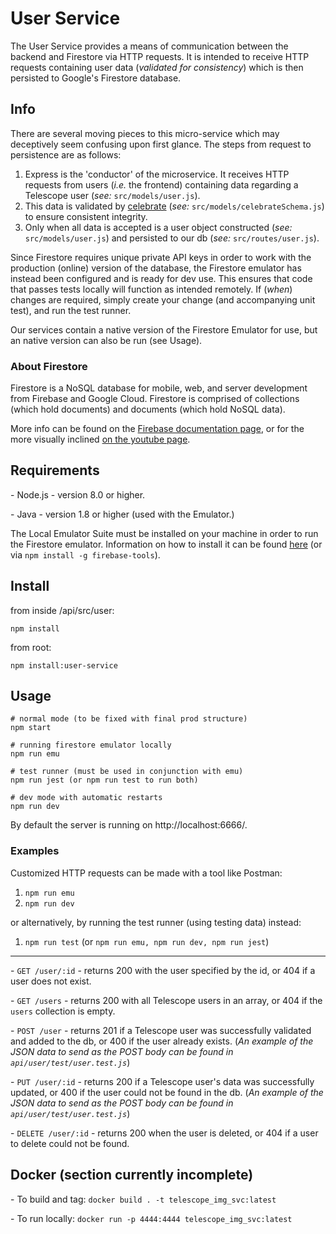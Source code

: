 # User Service

The User Service provides a means of communication between the backend and Firestore via HTTP requests. It is intended to receive HTTP requests containing user data (_*validated for consistency*_) which is then persisted to Google's Firestore database.

## Info

There are several moving pieces to this micro-service which may deceptively seem confusing upon first glance. The steps from request to persistence are as follows:

1. Express is the 'conductor' of the microservice. It receives HTTP requests from users (_i.e._ the frontend) containing data regarding a Telescope user (_see:_ `src/models/user.js`).
2. This data is validated by [celebrate](https://www.npmjs.com/package/celebrate) (_see:_ `src/models/celebrateSchema.js`) to ensure consistent integrity.
3. Only when all data is accepted is a user object constructed (_see:_ `src/models/user.js`) and persisted to our db (_see:_ `src/routes/user.js`).

Since Firestore requires unique private API keys in order to work with the production (online) version of the database, the Firestore emulator has instead been configured and is ready for dev use. This ensures that code that passes tests locally will function as intended remotely. If (_when_) changes are required, simply create your change (and accompanying unit test), and run the test runner.

Our services contain a native version of the Firestore Emulator for use, but an native version can also be run (see Usage).

### About Firestore

Firestore is a NoSQL database for mobile, web, and server development from Firebase and Google Cloud. Firestore is comprised of collections (which hold documents) and documents (which hold NoSQL data).

More info can be found on the [Firebase documentation page](https://firebase.google.com/docs/firestore), or for the more visually inclined [on the youtube page](https://www.youtube.com/playlist?list=PLl-K7zZEsYLluG5MCVEzXAQ7ACZBCuZgZ).

## Requirements

\- Node.js - version 8.0 or higher.

\- Java - version 1.8 or higher (used with the Emulator.)

The Local Emulator Suite must be installed on your machine in order to run the Firestore emulator. Information on how to install it can be found [here](https://firebase.google.com/docs/emulator-suite/install_and_configure) (or via `npm install -g firebase-tools`).

## Install

from inside /api/src/user:

```
npm install
```

from root:

```
npm install:user-service
```

## Usage

```
# normal mode (to be fixed with final prod structure)
npm start

# running firestore emulator locally
npm run emu

# test runner (must be used in conjunction with emu)
npm run jest (or npm run test to run both)

# dev mode with automatic restarts
npm run dev
```

By default the server is running on http://localhost:6666/.

### Examples

Customized HTTP requests can be made with a tool like Postman:

1. `npm run emu`
2. `npm run dev`

or alternatively, by running the test runner (using testing data) instead:

1. `npm run test` (or `npm run emu, npm run dev, npm run jest`)

---

\- `GET /user/:id` - returns 200 with the user specified by the id, or 404 if a user does not exist.

\- `GET /users` - returns 200 with all Telescope users in an array, or 404 if the `users` collection is empty.

\- `POST /user` - returns 201 if a Telescope user was successfully validated and added to the db, or 400 if the user already exists. (_An example of the JSON data to send as the POST body can be found in `api/user/test/user.test.js`_)

\- `PUT /user/:id` - returns 200 if a Telescope user's data was successfully updated, or 400 if the user could not be found in the db. (_An example of the JSON data to send as the POST body can be found in `api/user/test/user.test.js`_)

\- `DELETE /user/:id` - returns 200 when the user is deleted, or 404 if a user to delete could not be found.

## Docker (section currently incomplete)

\- To build and tag: `docker build . -t telescope_img_svc:latest`

\- To run locally: `docker run -p 4444:4444 telescope_img_svc:latest`
